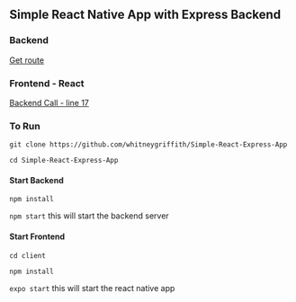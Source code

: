 ## Simple React Native App with Express Backend 


### Backend

[Get route](/backend/index.js)

### Frontend - React

[Backend Call - line 17](../client/src/App.js)

### To Run

```git clone https://github.com/whitneygriffith/Simple-React-Express-App```

```cd Simple-React-Express-App```

#### Start Backend

```npm install```

```npm start``` this will start the backend server

#### Start Frontend

```cd client```

```npm install```

```expo start``` this will start the react native app


